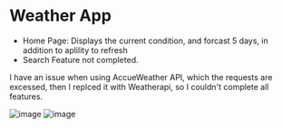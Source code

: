 # Weather App

- Home Page: Displays the current condition, and forcast 5 days, in addition to aplility to refresh
- Search Feature not completed.
  
I have an issue when using AccueWeather API, which the requests are excessed, then I replced it with Weatherapi, so I couldn't complete all features.

![image](https://github.com/AbdullahAbuAjwa/weather-app/assets/46073236/d9166951-6d03-4607-b1e4-e9a1f82d72a2)
![image](https://github.com/AbdullahAbuAjwa/weather-app/assets/46073236/372198c9-a49f-4ffe-9b65-80ba07151875)
